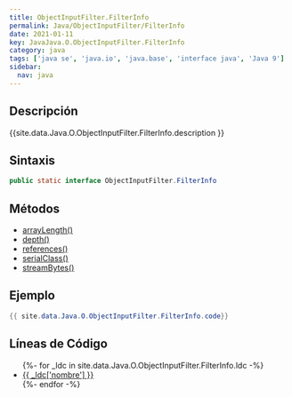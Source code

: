 ```yaml
---
title: ObjectInputFilter.FilterInfo
permalink: Java/ObjectInputFilter/FilterInfo
date: 2021-01-11
key: JavaJava.O.ObjectInputFilter.FilterInfo
category: java
tags: ['java se', 'java.io', 'java.base', 'interface java', 'Java 9']
sidebar: 
  nav: java
---
```


## Descripción
{{site.data.Java.O.ObjectInputFilter.FilterInfo.description }}

## Sintaxis
~~~java
public static interface ObjectInputFilter.FilterInfo
~~~

## Métodos
* [arrayLength()](/Java/ObjectInputFilter/FilterInfo/arrayLength)
* [depth()](/Java/ObjectInputFilter/FilterInfo/depth)
* [references()](/Java/ObjectInputFilter/FilterInfo/references)
* [serialClass()](/Java/ObjectInputFilter/FilterInfo/serialClass)
* [streamBytes()](/Java/ObjectInputFilter/FilterInfo/streamBytes)

## Ejemplo
~~~java
{{ site.data.Java.O.ObjectInputFilter.FilterInfo.code}}
~~~

## Líneas de Código
<ul>
{%- for _ldc in site.data.Java.O.ObjectInputFilter.FilterInfo.ldc -%}
   <li>
       <a href="{{_ldc['url'] }}">{{ _ldc['nombre'] }}</a>
   </li>
{%- endfor -%}
</ul>
